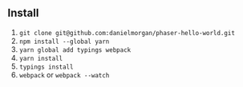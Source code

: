 ## Install

1. `git clone git@github.com:danielmorgan/phaser-hello-world.git`
1. `npm install --global yarn`
1. `yarn global add typings webpack`
1. `yarn install`
1. `typings install`
1. `webpack` or `webpack --watch`
